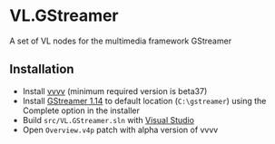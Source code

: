 # VL.GStreamer
A set of VL nodes for the multimedia framework GStreamer

## Installation
- Install [vvvv](https://vvvv.org/downloads/alphas) (minimum required version is beta37)
- Install [GStreamer 1.14](https://gstreamer.freedesktop.org/data/pkg/windows/1.14.4) to default location (`C:\gstreamer`) using the Complete option in the installer
- Build `src/VL.GStreamer.sln` with [Visual Studio](https://www.visualstudio.com/downloads)
- Open `Overview.v4p` patch with alpha version of vvvv
